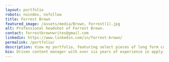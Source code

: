 ```yaml
---
layout: portfolio
robots: noindex, nofollow
title: Forrest Brown
featured_image: /assets/media/Brown, Forrest(1).jpg
alt: Professional headshot of Forrest Brown.
contact: forrestbrownwrites@gmail.com
linkedin: https://www.linkedin.com/in/forrest-brown/
permalink: /portfolio/
description: View my portfolio, featuring select pieces of long form content writing, usually for a B2B tech audience, from my 6+ years as a marketing content writer and manager.
bio: Driven content manager with over six years of experience in applying exceptional writing skills to produce effective and tailored written and visual content. Adept at utilizing SEO best practices to enhance and grow relevant website traffic and drive conversions. Highly competent in managing the development and execution of projects and integrated campaign strategies.
---
```

